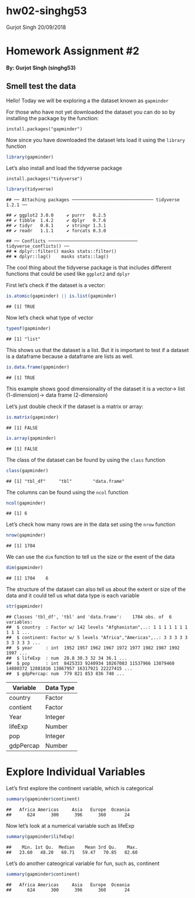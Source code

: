 hw02-singhg53
================
Gurjot Singh
20/09/2018

# Homework Assignment \#2

#### By: Gurjot Singh (singhg53)

## Smell test the data

Hello\! Today we will be exploring a the dataset known as `gapminder`

For those who have not yet downloaded the dataset you can do so by
installing the package by the function:

`install.packages("gapminder")`

Now since you have downloaded the dataset lets load it using the
`library` function

``` r
library(gapminder)
```

Let’s also install and load the tidyverse
    package

`install.packages("tidyverse")`

``` r
library(tidyverse)
```

    ## ── Attaching packages ─────────────────────────────── tidyverse 1.2.1 ──

    ## ✔ ggplot2 3.0.0     ✔ purrr   0.2.5
    ## ✔ tibble  1.4.2     ✔ dplyr   0.7.6
    ## ✔ tidyr   0.8.1     ✔ stringr 1.3.1
    ## ✔ readr   1.1.1     ✔ forcats 0.3.0

    ## ── Conflicts ────────────────────────────────── tidyverse_conflicts() ──
    ## ✖ dplyr::filter() masks stats::filter()
    ## ✖ dplyr::lag()    masks stats::lag()

The cool thing about the tidyverse package is that includes different
functions that could be used like `ggplot2` and `dplyr`

First let’s check if the dataset is a vector:

``` r
is.atomic(gapminder) || is.list(gapminder)
```

    ## [1] TRUE

Now let’s check what type of vector

``` r
typeof(gapminder)
```

    ## [1] "list"

This shows us that the dataset is a list. But it is important to test if
a dataset is a dataframe because a dataframe are lists as well.

``` r
is.data.frame(gapminder)
```

    ## [1] TRUE

This example shows good dimensionality of the dataset it is a vector-\>
list (1-dimension)-\> data frame (2-dimension)

Let’s just double check if the dataset is a matrix or array:

``` r
is.matrix(gapminder)
```

    ## [1] FALSE

``` r
is.array(gapminder)
```

    ## [1] FALSE

The class of the dataset can be found by using the `class` function

``` r
class(gapminder)
```

    ## [1] "tbl_df"     "tbl"        "data.frame"

The columns can be found using the `ncol` function

``` r
ncol(gapminder)
```

    ## [1] 6

Let’s check how many rows are in the data set using the `nrow` function

``` r
nrow(gapminder)
```

    ## [1] 1704

We can use the `dim` function to tell us the size or the exent of the
data

``` r
dim(gapminder)
```

    ## [1] 1704    6

The structure of the dataset can also tell us about the extent or size
of the data and it could tell us what data type is each
    variable

``` r
str(gapminder)
```

    ## Classes 'tbl_df', 'tbl' and 'data.frame':    1704 obs. of  6 variables:
    ##  $ country  : Factor w/ 142 levels "Afghanistan",..: 1 1 1 1 1 1 1 1 1 1 ...
    ##  $ continent: Factor w/ 5 levels "Africa","Americas",..: 3 3 3 3 3 3 3 3 3 3 ...
    ##  $ year     : int  1952 1957 1962 1967 1972 1977 1982 1987 1992 1997 ...
    ##  $ lifeExp  : num  28.8 30.3 32 34 36.1 ...
    ##  $ pop      : int  8425333 9240934 10267083 11537966 13079460 14880372 12881816 13867957 16317921 22227415 ...
    ##  $ gdpPercap: num  779 821 853 836 740 ...

| **Variable** | **Data Type** |
| ------------ | ------------- |
| country      | Factor        |
| contient     | Factor        |
| Year         | Integer       |
| lifeExp      | Number        |
| pop          | Integer       |
| gdpPercap    | Number        |

# Explore Individual Variables

Let’s first explore the continent variable, which is categorical

``` r
summary(gapminder$continent)
```

    ##   Africa Americas     Asia   Europe  Oceania 
    ##      624      300      396      360       24

Now let’s look at a numerical variable such as lifeExp

``` r
summary(gapminder$lifeExp)
```

    ##    Min. 1st Qu.  Median    Mean 3rd Qu.    Max. 
    ##   23.60   48.20   60.71   59.47   70.85   82.60

Let’s do another cateogrical variable for fun, such as, continent

``` r
summary(gapminder$continent)
```

    ##   Africa Americas     Asia   Europe  Oceania 
    ##      624      300      396      360       24
